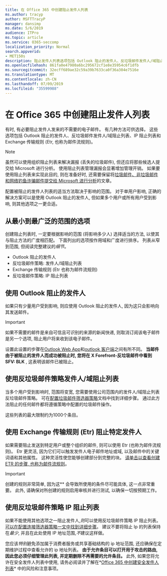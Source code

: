 ```yaml
---
title: 在 Office 365 中创建阻止发件人列表
ms.author: tracyp
author: MSFTTracyP
manager: dansimp
ms.date: 5/6/2019
audience: ITPro
ms.topic: article
ms.service: O365-seccomp
localization_priority: Normal
search.appverid:
- MET150s
description: 阻止发件人列表选项包括 Outlook 阻止的发件人、反垃圾邮件发件人/域阻止列表、IP 阻止列表和 Exchange 传输规则 (Etr) 也称为邮件流规则。
ms.openlocfilehash: 861fa0e47980a6bc295672cf1e8e35954c6f1dfb
ms.sourcegitcommit: 32ecff689ae32c59a39b7633ca0f36a304e7516e
ms.translationtype: MT
ms.contentlocale: zh-CN
ms.lasthandoff: 07/09/2019
ms.locfileid: "35599988"
---
```

# <a name="create-block-sender-lists-in-office-365"></a>在 Office 365 中创建阻止发件人列表

有时, 有必要阻止发件人发来的不需要的电子邮件。 有几种方法可供选择。 这些选项包括 Outlook 阻止的发件人、反垃圾邮件发件人/域阻止列表、IP 阻止列表和 Exchange 传输规则 (Etr, 也称为邮件流规则)。

> [!NOTE]
> 虽然可以使用组织阻止列表来解决漏报 (丢失的垃圾邮件), 但还应将那些候选人提交给 Microsoft 进行分析。 使用阻止列表管理漏报会显著增加管理开销。 如果要使用阻止列表来实现此目的, 则在准备好时, 还需要保留将[垃圾邮件、非垃圾邮件和网络钓鱼诈骗邮件提交给 Microsoft 进行分析](https://docs.microsoft.com/en-us/office365/SecurityCompliance/submit-spam-non-spam-and-phishing-scam-messages-to-microsoft-for-analysis)的文章。

配置被阻止的发件人列表的适当方法取决于影响的范围。 对于单用户影响, 正确的解决方案可以是使用 Outlook 阻止的发件人, 但如果多个用户或所有用户受到影响, 则其他选项之一更合适。

## <a name="options-from-least-to-broadest-scope"></a>从最小到最广泛的范围的选项

创建阻止列表时, 一定要根据影响的范围 (将影响多少人) 选择适当的方法, 以使其与阻止方法的广度相匹配。 下面列出的选项按作用域和广度进行排序。 列表从窄到范围, 但阅读完整建议的*细节*。

- Outlook 阻止的发件人
- 反垃圾邮件策略: 发件人/域阻止列表
- Exchange 传输规则 (Etr 也称为邮件流规则)
- 反垃圾邮件策略: IP 阻止列表

## <a name="use-outlook-blocked-senders"></a>使用 Outlook 阻止的发件人

如果只有少量用户受到影响, 则应使用 Outlook 阻止的发件人, 因为这只会影响向其发送邮件。

> [!IMPORTANT]
> 如果不需要的邮件是来自可信且可识别的来源的新闻快递, 则取消订阅该电子邮件是另一个选项, 阻止用户将来收到该电子邮件。

设置此设置的步骤在[Outlook Web App](https://support.office.com/en-us/article/block-or-allow-junk-email-settings-48c9f6f7-2309-4f95-9a4d-de987e880e46)和[outlook 客户端](https://support.office.com/en-us/article/overview-of-the-junk-email-filter-5ae3ea8e-cf41-4fa0-b02a-3b96e21de089)之间有所不同。 **当邮件由于被阻止的发件人而成功被阻止时, 您将在 X Forefront-反垃圾邮件中看到 SFV: BLK** , 这表明该邮件已被阻止。

## <a name="use-anti-spam-policy-senderdomain-block-lists"></a>使用反垃圾邮件策略发件人/域阻止列表

当多个用户受到影响时, 范围将变宽, 您需要使用公司范围内的发件人/域阻止列表反垃圾邮件策略。 可在[配置垃圾邮件筛选器策略](https://docs.microsoft.com/en-us/office365/securitycompliance/configure-your-spam-filter-policies)文档中找到详细步骤。 通过此方法阻止的任何邮件都将遵循策略中配置的垃圾邮件操作。

这些列表的最大限制约为1000个条目。

## <a name="use-exchange-transport-rules-etrs-to-block-specific-senders"></a>使用 Exchange 传输规则 (Etr) 阻止特定发件人

如果需要阻止发送到特定用户或整个组织的邮件, 则可以使用 Etr (也称为邮件流规则)。 Etr 更灵活, 因为它们可以触发发件人电子邮件地址或域, 以及邮件中的关键词语和其他属性。 这种灵活性使您能够创建部分到完整的块。 [请单击以查看创建 ETR 的步骤, 也称为邮件流规则](https://docs.microsoft.com/en-us/office365/SecurityCompliance/use-mail-flow-rules-to-set-the-spam-confidence-level-scl-in-messages)。

> [!IMPORTANT]
> 创建的规则非常简单, 因为这** 会导致所使用的条件尽可能具体, 这一点非常重要。 此外, 请确保对所创建的规则启用审核并进行测试, 以确保一切按预期工作。

## <a name="use-anti-spam-policy-ip-block-lists"></a>使用反垃圾邮件策略 IP 阻止列表

如果不能使用其他选项之一阻止发件人,*则*可以使用反垃圾邮件策略 IP 阻止列表。 [可以在配置连接筛选器策略一文中找到详细步骤](https://docs.microsoft.com/en-us/office365/securitycompliance/configure-the-connection-filter-policy)。 建议不要将阻止 Ip 的列表保持在*最少*, 并且在此处使用 IP 地址范围,*不*建议这样做。

您应该*特别*避免添加属于消费者服务或共享基础结构的 ip 地址范围, 还应确保在定期维护过程中查看允许的 ip 地址列表。 **由于允许条目可以打开用于攻击的路由, 因此您必须仔细管理此列表, 并定期删除不再需要的允许条目。** 此外, 如果您将允许在安全发件人列表中使用, 请务必阅读并了解在*[Office 365 中创建安全发件人列表](create-safe-sender-lists-in-office-365.md)* 中的风险和注意事项。
